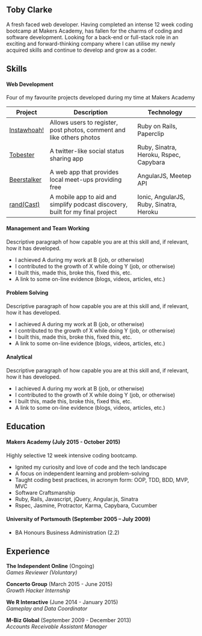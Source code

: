 ## Toby Clarke

A fresh faced web developer. Having completed an intense 12 week coding bootcamp at Makers Academy, has fallen for the charms of coding and software development. Looking for a back-end or full-stack role in an exciting and forward-thinking company where I can utilise my newly acquired skills and continue to develop and grow as a coder.

## Skills

#### Web Development
Four of my favourite projects developed during my time at Makers Academy  

| Project  | Description  | Technology  |
|---|---|---|
| [Instawhoah!](https://github.com/Teeohbee/instagram-challenge) | Allows users to register, post photos, comment and like others photos  | Ruby on Rails, Paperclip  |
| [Tobester](https://github.com/Teeohbee/chitter-challenge)  | A twitter-like social status sharing app  | Ruby, Sinatra, Heroku, Rspec, Capybara  |
| [Beerstalker](https://github.com/reteshbajaj/BeerStalker)  |  A web app that provides local meet-ups providing free | AngularJS, Meetep API  |
| [rand(Cast)](https://github.com/ShuflCast/randCast)  | A mobile app to aid and simplify podcast discovery, built for my final project  | Ionic, AngularJS, Ruby, Sinatra, Heroku  |

#### Management and Team Working
Descriptive paragraph of how capable you are at this skill and, if relevant, how it has developed.

- I achieved A during my work at B (job, or otherwise)
- I contributed to the growth of X while doing Y (job, or otherwise)
- I built this, made this, broke this, fixed this, etc.
- A link to some on-line evidence (blogs, videos, articles, etc.)

#### Problem Solving
Descriptive paragraph of how capable you are at this skill and, if relevant, how it has developed.

- I achieved A during my work at B (job, or otherwise)
- I contributed to the growth of X while doing Y (job, or otherwise)
- I built this, made this, broke this, fixed this, etc.
- A link to some on-line evidence (blogs, videos, articles, etc.)

#### Analytical
Descriptive paragraph of how capable you are at this skill and, if relevant, how it has developed.

- I achieved A during my work at B (job, or otherwise)
- I contributed to the growth of X while doing Y (job, or otherwise)
- I built this, made this, broke this, fixed this, etc.
- A link to some on-line evidence (blogs, videos, articles, etc.)

## Education

#### Makers Academy (July 2015 - October 2015)
Highly selective 12 week intensive coding bootcamp.

- Ignited my curiosity and love of code and the tech landscape
- A focus on independent learning and problem-solving
- Taught coding best practices, in acronym form: OOP, TDD, BDD, MVP, MVC
- Software Craftsmanship
- Ruby, Rails, Javascript, jQuery, Angular.js, Sinatra
- Rspec, Jasmine, Protractor, Karma, Capybara, Cucumber

#### University of Portsmouth (September 2005 – July 2009)

* BA Honours Business Administration (2.2)

## Experience

**The Independent Online** (Ongoing)  
*Games Reviewer (Voluntary)*

**Concerto Group** (March 2015 - June 2015)   
*Growth Hacker Internship*

**We R Interactive** (June 2014 - January 2015)   
*Gameplay and Data Coordinator*

**M-Biz Global** (September 2009 - December 2013)    
*Accounts Receivable Assistant Manager*  
